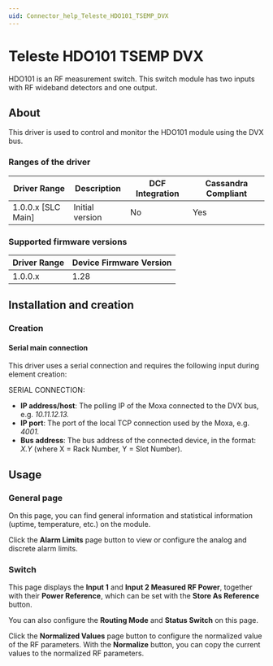 ```yaml
---
uid: Connector_help_Teleste_HDO101_TSEMP_DVX
---
```


# Teleste HDO101 TSEMP DVX

HDO101 is an RF measurement switch. This switch module has two inputs with RF wideband detectors and one output.

## About

This driver is used to control and monitor the HDO101 module using the DVX bus.

### Ranges of the driver

| **Driver Range**     | **Description** | **DCF Integration** | **Cassandra Compliant** |
|----------------------|-----------------|---------------------|-------------------------|
| 1.0.0.x \[SLC Main\] | Initial version | No                  | Yes                     |

### Supported firmware versions

| **Driver Range** | **Device Firmware Version** |
|------------------|-----------------------------|
| 1.0.0.x          | 1.28                        |

## Installation and creation

### Creation

#### Serial main connection

This driver uses a serial connection and requires the following input during element creation:

SERIAL CONNECTION:

- **IP address/host**: The polling IP of the Moxa connected to the DVX bus, e.g. *10.11.12.13.*
- **IP port**: The port of the local TCP connection used by the Moxa, e.g. *4001.*
- **Bus address**: The bus address of the connected device, in the format: *X.Y* (where X = Rack Number, Y = Slot Number).

## Usage

### General page

On this page, you can find general information and statistical information (uptime, temperature, etc.) on the module.

Click the **Alarm Limits** page button to view or configure the analog and discrete alarm limits.

### Switch

This page displays the **Input 1** and **Input 2 Measured RF Power**, together with their **Power Reference**, which can be set with the **Store As Reference** button.

You can also configure the **Routing Mode** and **Status Switch** on this page.

Click the **Normalized Values** page button to configure the normalized value of the RF parameters. With the **Normalize** button, you can copy the current values to the normalized RF parameters.
